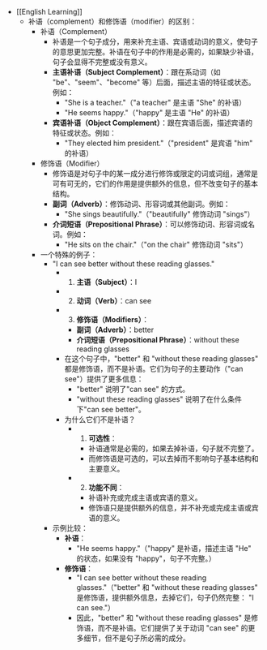 - [[English Learning]]
	- 补语（complement）和修饰语（modifier）的区别：
		- 补语（Complement）
			- 补语是一个句子成分，用来补充主语、宾语或动词的意义，使句子的意思更加完整。补语在句子中的作用是必需的，如果缺少补语，句子会显得不完整或没有意义。
			- **主语补语（Subject Complement）**：跟在系动词（如 "be"、"seem"、"become" 等）后面，描述主语的特征或状态。例如：
				- "She is a teacher."（"a teacher" 是主语 "She" 的补语）
				- "He seems happy."（"happy" 是主语 "He" 的补语）
			- **宾语补语（Object Complement）**：跟在宾语后面，描述宾语的特征或状态。例如：
				- "They elected him president."（"president" 是宾语 "him" 的补语）
		- 修饰语（Modifier）
			- 修饰语是对句子中的某一成分进行修饰或限定的词或词组，通常是可有可无的，它们的作用是提供额外的信息，但不改变句子的基本结构。
			- **副词（Adverb）**：修饰动词、形容词或其他副词。例如：
				- "She sings beautifully."（"beautifully" 修饰动词 "sings"）
			- **介词短语（Prepositional Phrase）**：可以修饰动词、形容词或名词。例如：
				- "He sits on the chair."（"on the chair" 修饰动词 "sits"）
		- 一个特殊的例子：
			- "I can see better without these reading glasses."
				- 1. **主语（Subject）**：I
				- 2. **动词（Verb）**：can see
				- 3. **修饰语（Modifiers）**：
					- **副词（Adverb）**：better
					- **介词短语（Prepositional Phrase）**：without these reading glasses
				- 在这个句子中，"better" 和 "without these reading glasses" 都是修饰语，而不是补语。它们为句子的主要动作（"can see"）提供了更多信息：
					- "better" 说明了"can see" 的方式。
					- "without these reading glasses" 说明了在什么条件下"can see better"。
				- 为什么它们不是补语？
					- 1. **可选性**：
						- 补语通常是必需的，如果去掉补语，句子就不完整了。
						- 而修饰语是可选的，可以去掉而不影响句子基本结构和主要意义。
					- 2. **功能不同**：
						- 补语补充或完成主语或宾语的意义。
						- 修饰语只是提供额外的信息，并不补充或完成主语或宾语的意义。
			- 示例比较：
				- **补语**：
					- "He seems happy."（"happy" 是补语，描述主语 "He" 的状态，如果没有 "happy"，句子不完整。）
				- **修饰语**：
					- "I can see better without these reading glasses."（"better" 和 "without these reading glasses" 是修饰语，提供额外信息，去掉它们，句子仍然完整： "I can see."）
					- 因此，"better" 和 "without these reading glasses" 是修饰语，而不是补语。它们提供了关于动词 "can see" 的更多细节，但不是句子所必需的成分。